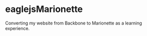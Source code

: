 eaglejsMarionette
==================

Converting my website from Backbone to Marionette as a learning experience.

